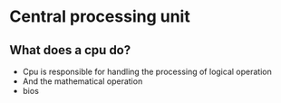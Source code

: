  # Central processing unit
 ## What does a cpu do?
           
 - Cpu is responsible for handling the processing of logical operation
 - And the mathematical operation 
 - bios 
